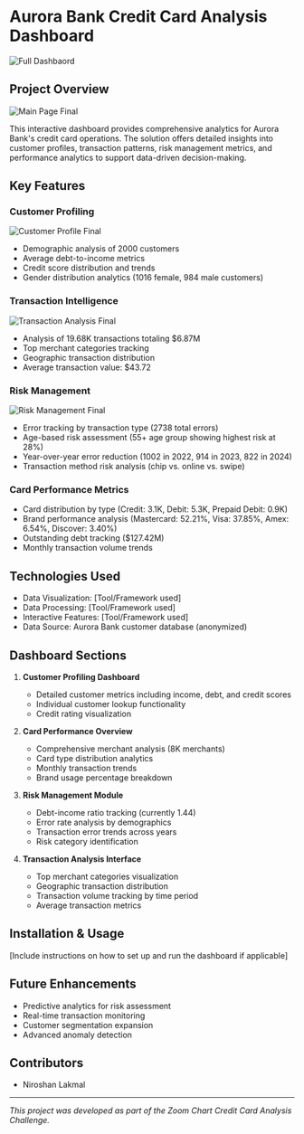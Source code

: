 # Aurora Bank Credit Card Analysis Dashboard

![Full Dashbaord](https://github.com/user-attachments/assets/af039a7a-6f92-45c8-8158-0cc35deb8cf4)


## Project Overview

![Main Page Final](https://github.com/user-attachments/assets/c74f6c4b-1bf7-4a6b-91cf-e2e66aad3863)


This interactive dashboard provides comprehensive analytics for Aurora Bank's credit card operations. The solution offers detailed insights into customer profiles, transaction patterns, risk management metrics, and performance analytics to support data-driven decision-making.

## Key Features

### Customer Profiling

![Customer Profile Final](https://github.com/user-attachments/assets/8ae04ad0-f9f4-4eb3-9ba5-f2003bb68c91)

- Demographic analysis of 2000 customers
- Average debt-to-income metrics
- Credit score distribution and trends
- Gender distribution analytics (1016 female, 984 male customers)

### Transaction Intelligence

![Transaction Analysis Final](https://github.com/user-attachments/assets/aea87691-913c-411a-b816-9e6a23494e9c)

- Analysis of 19.68K transactions totaling $6.87M
- Top merchant categories tracking
- Geographic transaction distribution
- Average transaction value: $43.72

### Risk Management

![Risk Management Final](https://github.com/user-attachments/assets/4d04913c-80db-4ac6-8f4b-82a0cefb36bd)

- Error tracking by transaction type (2738 total errors)
- Age-based risk assessment (55+ age group showing highest risk at 28%)
- Year-over-year error reduction (1002 in 2022, 914 in 2023, 822 in 2024)
- Transaction method risk analysis (chip vs. online vs. swipe)

### Card Performance Metrics
- Card distribution by type (Credit: 3.1K, Debit: 5.3K, Prepaid Debit: 0.9K)
- Brand performance analysis (Mastercard: 52.21%, Visa: 37.85%, Amex: 6.54%, Discover: 3.40%)
- Outstanding debt tracking ($127.42M)
- Monthly transaction volume trends

## Technologies Used

- Data Visualization: [Tool/Framework used]
- Data Processing: [Tool/Framework used]
- Interactive Features: [Tool/Framework used]
- Data Source: Aurora Bank customer database (anonymized)

## Dashboard Sections

1. **Customer Profiling Dashboard**
   - Detailed customer metrics including income, debt, and credit scores
   - Individual customer lookup functionality
   - Credit rating visualization

2. **Card Performance Overview**
   - Comprehensive merchant analysis (8K merchants)
   - Card type distribution analytics
   - Monthly transaction trends
   - Brand usage percentage breakdown

3. **Risk Management Module**
   - Debt-income ratio tracking (currently 1.44)
   - Error rate analysis by demographics
   - Transaction error trends across years
   - Risk category identification

4. **Transaction Analysis Interface**
   - Top merchant categories visualization
   - Geographic transaction distribution
   - Transaction volume tracking by time period
   - Average transaction metrics

## Installation & Usage

[Include instructions on how to set up and run the dashboard if applicable]

## Future Enhancements

- Predictive analytics for risk assessment
- Real-time transaction monitoring
- Customer segmentation expansion
- Advanced anomaly detection

## Contributors

- Niroshan Lakmal

---

*This project was developed as part of the Zoom Chart Credit Card Analysis Challenge.*
